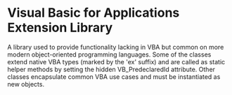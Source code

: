 # Visual Basic for Applications Extension Library
A library used to provide functionality lacking in VBA but common on more modern object-oriented programming languages. Some of the classes extend native VBA types (marked by the 'ex' suffix) and are called as static helper methods by setting the hidden VB_PredeclaredId attribute. Other classes encapsulate common VBA use cases and must be instantiated as new objects.

